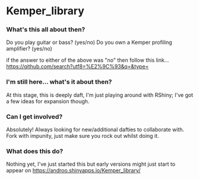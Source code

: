 # Kemper_library

### What's this all about then?
Do you play guitar or bass?  (yes/no)
Do you own a Kemper profiling amplifier?  (yes/no)

if the answer to either of the above was "no" then follow this link... https://github.com/search?utf8=%E2%9C%93&q=&type= 

### I'm still here... what's it about then?
At this stage, this is deeply daft, I'm just playing around with RShiny; I've got a few ideas for expansion though.

### Can I get involved?
Absolutely!  Always looking for new/additional dafties to collaborate with.  Fork with impunity, just make sure you rock out whilst doing it.

### What does this do?
Nothing yet, I've just started this but early versions might just start to appear on https://androo.shinyapps.io/Kemper_library/
